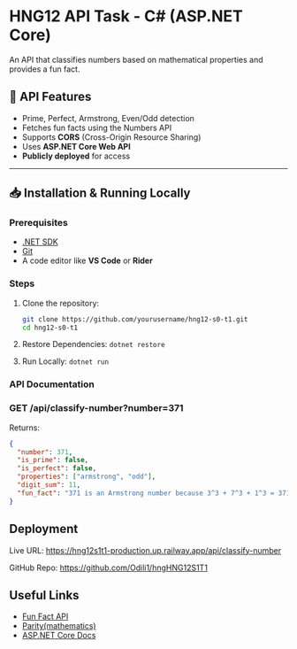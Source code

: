 ﻿# HNG12 API Task - C# (ASP.NET Core)

An API that classifies numbers based on mathematical properties and provides a fun fact.


## 📌 API Features

- Prime, Perfect, Armstrong, Even/Odd detection
- Fetches fun facts using the Numbers API
- Supports **CORS** (Cross-Origin Resource Sharing)
- Uses **ASP.NET Core Web API**
- **Publicly deployed** for access

---

## 📥 Installation & Running Locally

### Prerequisites

- [.NET SDK](https://dotnet.microsoft.com/download)
- [Git](https://git-scm.com/)
- A code editor like **VS Code** or **Rider**

### Steps

1. Clone the repository:
   ```sh
   git clone https://github.com/yourusername/hng12-s0-t1.git
   cd hng12-s0-t1
   ```
2. Restore Dependencies: `dotnet restore`

3. Run Locally: `dotnet run`

### API Documentation

### GET /api/classify-number?number=371

Returns:

```json
{
  "number": 371,
  "is_prime": false,
  "is_perfect": false,
  "properties": ["armstrong", "odd"],
  "digit_sum": 11,
  "fun_fact": "371 is an Armstrong number because 3^3 + 7^3 + 1^3 = 371"
}
```

## Deployment

Live URL: https://hng12s1t1-production.up.railway.app/api/classify-number

GitHub Repo: https://github.com/Odili1/hngHNG12S1T1

## Useful Links
- [Fun Fact API](http://numbersapi.com/#42)
- [Parity(mathematics)](https://en.wikipedia.org/wiki/Parity_(mathematics))
- [ASP.NET Core Docs](https://learn.microsoft.com/en-us/aspnet/core/)
